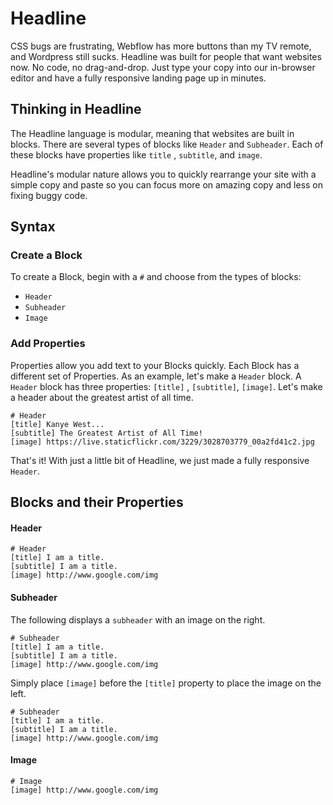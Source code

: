 # Headline
CSS bugs are frustrating, Webflow has more buttons than my TV remote,  and Wordpress still sucks. Headline was built for people that want websites now. No code, no drag-and-drop. Just type your copy into our in-browser editor and have a fully responsive landing page up in minutes.

## Thinking in Headline
The Headline language is modular, meaning that websites are built in blocks. There are several types of blocks like `Header` and `Subheader`.  Each of these blocks have properties like `title` , `subtitle`, and `image`.

Headline's modular nature allows you to quickly rearrange your site with a simple copy and paste so you can focus more on amazing copy and less on fixing buggy code.


## Syntax
### Create a Block
To create a Block, begin with a `#` and choose from the types of blocks:
 - `Header`
 - `Subheader`
 - `Image`
### Add Properties
Properties allow you add text to your Blocks quickly. Each Block has a different set of Properties. As an example, let's make a `Header` block. A `Header` block has three properties: `[title]` , `[subtitle]`, `[image]`. Let's make a header about the greatest artist of all time.

    # Header
    [title] Kanye West...
    [subtitle] The Greatest Artist of All Time!
    [image] https://live.staticflickr.com/3229/3028703779_00a2fd41c2.jpg

That's it! With just a little bit of Headline, we just made a fully responsive `Header`.

## Blocks and their Properties
#### Header

    # Header
    [title] I am a title.
    [subtitle] I am a title.
    [image] http://www.google.com/img
    


#### Subheader
The following displays a `subheader` with an image on the right.  

    # Subheader
    [title] I am a title.
    [subtitle] I am a title.
    [image] http://www.google.com/img

Simply place `[image]` before the `[title]` property to place the image on the left.

    # Subheader
    [title] I am a title.
    [subtitle] I am a title.
    [image] http://www.google.com/img

#### Image

    # Image
    [image] http://www.google.com/img
